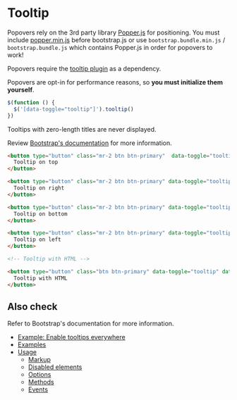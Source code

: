 # Tooltip

Popovers rely on the 3rd party library [Popper.js](https://popper.js.org/) for positioning. You must include [popper.min.js](https://cdnjs.cloudflare.com/ajax/libs/popper.js/1.12.9/umd/popper.min.js) before bootstrap.js or use `bootstrap.bundle.min.js` / `bootstrap.bundle.js` which contains Popper.js in order for popovers to work!

Popovers require the [tooltip plugin](https://getbootstrap.com/docs/4.0/components/tooltips/) as a dependency.

Popovers are opt-in for performance reasons, so **you must initialize them yourself**.

```js
$(function () {
  $('[data-toggle="tooltip"]').tooltip()
})
```

Tooltips with zero-length titles are never displayed.

Review [Bootstrap's documentation](https://getbootstrap.com/docs/4.0/components/tooltips/) for more information.

<!-- STORY -->

```html
<button type="button" class="mr-2 btn btn-primary"  data-toggle="tooltip" data-placement="top" title="Tooltip on top">
  Tooltip on top
</button>

<button type="button" class="mr-2 btn btn-primary" data-toggle="tooltip" data-placement="right" title="Tooltip on right">
  Tooltip on right
</button>

<button type="button" class="mr-2 btn btn-primary" data-toggle="tooltip" data-placement="bottom" title="Tooltip on bottom">
  Tooltip on bottom
</button>

<button type="button" class="mr-2 btn btn-primary" data-toggle="tooltip" data-placement="left" title="Tooltip on left">
  Tooltip on left
</button>

<!-- Tooltip with HTML -->

<button type="button" class="btn btn-primary" data-toggle="tooltip" data-html="true" title="<em>Tooltip</em> <u>with</u> <b>HTML</b>">
  Tooltip with HTML
</button>
```

## Also check

Refer to Bootstrap's documentation for more information.

- [Example: Enable tooltips everywhere][0]
- [Examples][1]
- [Usage][2]
  - [Markup][3]
  - [Disabled elements][4]
  - [Options][5]
  - [Methods][6]
  - [Events][7]

[0]: https://getbootstrap.com/docs/4.0/components/tooltips/#example-enable-tooltips-everywhere
[1]: https://getbootstrap.com/docs/4.0/components/tooltips/#examples
[2]: https://getbootstrap.com/docs/4.0/components/tooltips/#usage
[3]: https://getbootstrap.com/docs/4.0/components/tooltips/#markup
[4]: https://getbootstrap.com/docs/4.0/components/tooltips/#disabled-elements
[5]: https://getbootstrap.com/docs/4.0/components/tooltips/#options
[6]: https://getbootstrap.com/docs/4.0/components/tooltips/#methods
[7]: https://getbootstrap.com/docs/4.0/components/tooltips/#events